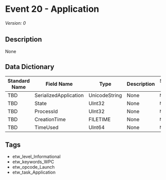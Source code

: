 # Event 20 - Application
###### Version: 0

## Description
None

## Data Dictionary
|Standard Name|Field Name|Type|Description|Sample Value|
|---|---|---|---|---|
|TBD|SerializedApplication|UnicodeString|None|`None`|
|TBD|State|UInt32|None|`None`|
|TBD|ProcessId|UInt32|None|`None`|
|TBD|CreationTime|FILETIME|None|`None`|
|TBD|TimeUsed|UInt64|None|`None`|

## Tags
* etw_level_Informational
* etw_keywords_WPC
* etw_opcode_Launch
* etw_task_Application